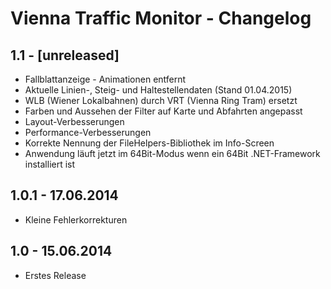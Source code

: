 # Vienna Traffic Monitor - Changelog

## 1.1 - [unreleased]

* Fallblattanzeige - Animationen entfernt
* Aktuelle Linien-, Steig- und Haltestellendaten (Stand 01.04.2015)
* WLB (Wiener Lokalbahnen) durch VRT (Vienna Ring Tram) ersetzt
* Farben und Aussehen der Filter auf Karte und Abfahrten angepasst
* Layout-Verbesserungen
* Performance-Verbesserungen
* Korrekte Nennung der FileHelpers-Bibliothek im Info-Screen
* Anwendung läuft jetzt im 64Bit-Modus wenn ein 64Bit .NET-Framework installiert ist


## 1.0.1 - 17.06.2014

* Kleine Fehlerkorrekturen


## 1.0 - 15.06.2014

* Erstes Release
